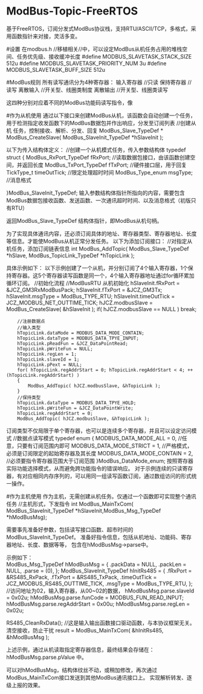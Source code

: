 # ModBus-Topic-FreeRTOS
基于FreeRTOS，订阅分发式ModBus协议栈，支持RTU/ASCII/TCP，多格式，采用函数指针来对接，灵活多变。

#设置
在modbus.h //移植相关//中，可以设定ModBus从机任务占用的堆栈空间、任务优先级、接收缓冲长度
#define MODBUS_SLAVETASK_STACK_SIZE			512u
#define MODBUS_SLAVETASK_PRIORITY_NUM		3u
#define MODBUS_SLAVETASK_BUFF_SIZE			512u

#ModBus规则
所有读写通讯分为4种寄存器：
输入寄存器     //只读
保持寄存器     //读写
离散输入       //开关型、线圈类制度
离散输出       //开关型、线圈类读写

这四种分别对应着不同的ModBus功能码读写指令，像

#作为从机使用
通过以下接口来创建ModBus从机，该函数会自动创建一个任务，用于检测指定收发函数下的ModBus数据包并作出响应，分发至订阅列表
//创建从机 任务，控制接收、解析、分发、回复
ModBus_Slave_TypeDef * ModBus_CreateSlave( ModBus_SlaveInit_TypeDef *hSlaveInit );

以下为传入结构体定义：
//创建一个从机模式任务，传入参数结构体
typedef struct
{
	ModBus_RxPort_TypeDef		fRxPort;		//读取数据包接口，由该函数创建空间，并返回长度
	ModBus_TxPort_TypeDef		fTxPort;		//硬件接口层，用于回复
	TickType_t	timeOutTick;			//限定处理超时时间
	ModBus_Type_enum msgType;			//消息格式
	
}ModBus_SlaveInit_TypeDef;
输入参数结构体指针所指向的内容，需要包含ModBus数据包接收函数、发送函数、一次通讯超时时间、以及消息格式（初版只有RTU）

返回ModBus_Slave_TypeDef 结构体指针，即ModBus从机句柄。

为了实现具体通讯内容，还必须订阅具体的地址、寄存器类型、寄存器地址、长度等信息。才能使ModBus从机正常分发任务。
以下为添加订阅接口：
//对指定从机任务，添加订阅链表信息
int ModBus_AddTopic( ModBus_Slave_TypeDef *hSlave, ModBus_TopicLink_TypeDef *hTopicLink );

具体示例如下：
以下示例创建了一个从机，并分别订阅了4个输入寄存器，1个保持寄存器。这5个寄存器读写函数是同一个，4个输入寄存器地址通过for循环累加循环订阅。
		//初始化流程
		//ModBusRTU 从机初始化
		hSlaveInit.fRxPort = &JCZ_GM3RxModBusPack;
		hSlaveInit.fTxPort = &JCZ_GM3Tx;
		hSlaveInit.msgType = ModBus_TYPE_RTU;
		hSlaveInit.timeOutTick = JCZ_MODBUS_NET_OUTTIME_TICK;
		hJCZ.modbusSlave = ModBus_CreateSlave( &hSlaveInit );
		if( hJCZ.modbusSlave == NULL )
			break;
		
		//注册数据点
		//输入类型
		hTopicLink.dataMode = MODBUS_DATA_MODE_CONTAIN;
		hTopicLink.dataType = MODBUS_DATA_TPYE_INPUT;
		hTopicLink.pReadFun = &JCZ_DataPointRead;
		hTopicLink.pWriteFun = NULL;
		hTopicLink.regLen = 1;
		hTopicLink.slaveId = 1;
		hTopicLink.pPext = NULL;
		for( hTopicLink.regAddrStart = 0; hTopicLink.regAddrStart < 4; ++(hTopicLink.regAddrStart) )
		{
			ModBus_AddTopic( hJCZ.modbusSlave, &hTopicLink );
		}
		//保持类型
		hTopicLink.dataType = MODBUS_DATA_TPYE_HOLD;
		hTopicLink.pWriteFun = &JCZ_DataPointWrite;
		hTopicLink.regAddrStart = 0;
		ModBus_AddTopic( hJCZ.modbusSlave, &hTopicLink );
    
订阅类型不仅局限于单个寄存器，也可以是连续多个寄存器，并且可以设定访问模式
//数据点读写模式
typedef enum
{
	MODBUS_DATA_MODE_ALL 			= 0,	//任意，只要有订阅范围内即可
	MODBUS_DATA_MODE_STRICT 	= 1,	//严格模式，必须是订阅限定的起始寄存器及其长度
	MODBUS_DATA_MODE_CONTAIN 	= 2,	//必须要指令寄存器范围大于订阅范围
}ModBus_DataMode_enum;
按照寄存器实际功能选择模式，从而避免跨功能指令的错误响应。
对于示例连续的只读寄存器，有对应相同内存序列的，可以用同一组读写函数订阅，通过数组访问的形式统一操作。

#作为主机使用
作为主机，无需创建从机任务。仅通过一个函数即可实现整个通讯任务
//主机形式，下发指令
int ModBus_MainTxCom( ModBus_SlaveInit_TypeDef *hSlaveInit,ModBus_Msg_TypeDef *hModBusMsg);

需要事先准备好参数，包括读写接口函数、超市时间的 ModBus_SlaveInit_TypeDef。
准备好指令信息，包括从机地址、功能码、寄存器地址、长度、数据等等，
包含在hModBusMsg->parse中。

示例如下：	
ModBus_Msg_TypeDef hModBusMsg = 
{
  .packData = NULL,
  .packLen = NULL,
  .parse = (0),
};
ModBus_SlaveInit_TypeDef hInitRs485 = 
{
  .fRxPort = &RS485_RxPack,
  .fTxPort = &RS485_TxPack,
  .timeOutTick = JCZ_MODBUS_RS485_OUTTIME_TICK,
  .msgType = ModBus_TYPE_RTU,
};
//访问地址为02，输入寄存器，从00~02的数据，
hModBusMsg.parse.slaveId = 0x02u;
hModBusMsg.parse.funCode = MODBUS_FUN_READ_INPUT;
hModBusMsg.parse.regAddrStart = 0x00u;
hModBusMsg.parse.regLen = 0x02u;

RS485_CleanRxData();    //这是输入输出函数接口驱动函数，与本协议框架无关。清空接收，防止干扰
result = ModBus_MainTxCom( &hInitRs485, &hModBusMsg );

上述示例，通过从机读取指定寄存器信息，最终结果会存储在：
hModBusMsg.parse.pValue 中。

可以对hModBusMsg，结构体纹丝不动，或稍加修改，再次通过ModBus_MainTxCom接口发送到其他ModBus通讯接口上。
实现解析转发、逐级上报的效果。
